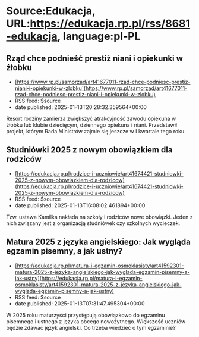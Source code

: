 # Source:Edukacja, URL:https://edukacja.rp.pl/rss/8681-edukacja, language:pl-PL

## Rząd chce podnieść prestiż niani i opiekunki w żłobku
 - [https://www.rp.pl/samorzad/art41677011-rzad-chce-podniesc-prestiz-niani-i-opiekunki-w-zlobku](https://www.rp.pl/samorzad/art41677011-rzad-chce-podniesc-prestiz-niani-i-opiekunki-w-zlobku)
 - RSS feed: $source
 - date published: 2025-01-13T20:28:32.359564+00:00

Resort rodziny zamierza zwiększyć atrakcyjność zawodu opiekuna w żłobku lub klubie dziecięcym, dziennego opiekuna i niani. Przedstawił projekt, którym Rada Ministrów zajmie się jeszcze w I kwartale tego roku.

## Studniówki 2025 z nowym obowiązkiem dla rodziców
 - [https://edukacja.rp.pl/rodzice-i-uczniowie/art41674421-studniowki-2025-z-nowym-obowiazkiem-dla-rodzicow](https://edukacja.rp.pl/rodzice-i-uczniowie/art41674421-studniowki-2025-z-nowym-obowiazkiem-dla-rodzicow)
 - RSS feed: $source
 - date published: 2025-01-13T16:08:02.461894+00:00

Tzw. ustawa Kamilka nakłada na szkoły i rodziców nowe obowiązki. Jeden z nich związany jest z organizacją studniówek czy szkolnych wycieczek.

## Matura 2025 z języka angielskiego: Jak wygląda egzamin pisemny, a jak ustny?
 - [https://edukacja.rp.pl/matura-i-egzamin-osmoklasisty/art41592301-matura-2025-z-jezyka-angielskiego-jak-wyglada-egzamin-pisemny-a-jak-ustny](https://edukacja.rp.pl/matura-i-egzamin-osmoklasisty/art41592301-matura-2025-z-jezyka-angielskiego-jak-wyglada-egzamin-pisemny-a-jak-ustny)
 - RSS feed: $source
 - date published: 2025-01-13T07:31:47.495304+00:00

W 2025 roku maturzyści przystępują obowiązkowo do egzaminu pisemnego i ustnego z języka obcego nowożytnego. Większość uczniów będzie zdawać język angielski. Co trzeba wiedzieć o tym egzaminie?

